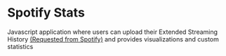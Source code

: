# Spotify Stats

Javascript application where users can upload their Extended Streaming History [(Requested from Spotify)](https://www.spotify.com/uk/account/privacy/) and provides visualizations and custom statistics

